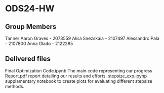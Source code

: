 # ODS24-HW
## Group Members
Tanner Aaron Graves - 2073559
Alisa Snezskaia - 2107497
Alessandro Pala - 2107800
Anna Glado - 2122285
## Delivered files
Final Optimization Code.ipynb
    The main code representing our progress
Report.pdf
    report detailing our results and efforts.
stepsize_exp.ipynp
    supplamentary notebook to create plots for evaluating different stepsize methods.
